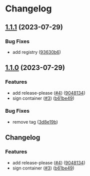 # Changelog

## [1.1.1](https://github.com/bpbeatty/resume/compare/v1.1.0...v1.1.1) (2023-07-29)


### Bug Fixes

* add registry ([93630b6](https://github.com/bpbeatty/resume/commit/93630b6b946aaa6a677f1ce51fc63054bab9171b))

## [1.1.0](https://github.com/bpbeatty/resume/compare/v1.0.0...v1.1.0) (2023-07-29)


### Features

* add release-please ([#4](https://github.com/bpbeatty/resume/issues/4)) ([9048134](https://github.com/bpbeatty/resume/commit/904813436ab7c78928be23786c9e6f1b07f99d29))
* sign container ([#3](https://github.com/bpbeatty/resume/issues/3)) ([b61be49](https://github.com/bpbeatty/resume/commit/b61be493a4725ba7b7c245a1b2b4a8dd1a179882))


### Bug Fixes

* remove tag ([3d8e19b](https://github.com/bpbeatty/resume/commit/3d8e19b7e0e94951c67046e2969f825cb125995e))

## Changelog


### Features

* add release-please ([#4](https://github.com/bpbeatty/resume/issues/4)) ([9048134](https://github.com/bpbeatty/resume/commit/904813436ab7c78928be23786c9e6f1b07f99d29))
* sign container ([#3](https://github.com/bpbeatty/resume/issues/3)) ([b61be49](https://github.com/bpbeatty/resume/commit/b61be493a4725ba7b7c245a1b2b4a8dd1a179882))
